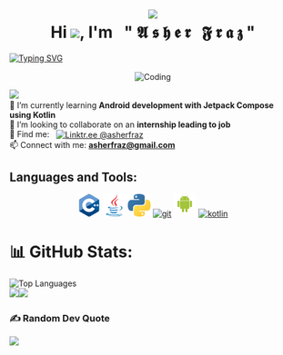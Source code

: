 [](https://raw.githubusercontent.com/asherfraz/asherfraz/master/media/Header.png)

 <h1 align="center"> 
  <img src="https://i.giphy.com/Y4bzv6DYbYzy8jDnoW.webp" width="150" >
  <br>
Hi <img src="https://media.giphy.com/media/hvRJCLFzcasrR4ia7z/giphy.gif" width="30px">, I'm &nbsp; " 𝕬 𝖘 𝖍 𝖊 𝖗 &nbsp; 𝕱 𝖗 𝖆 𝖟 " </h1>

[![Typing SVG](https://readme-typing-svg.demolab.com?font=Tektur&size=32&duration=3500&pause=1000&color=5CB3FF&center=true&vCenter=true&random=false&width=1024&height=110&lines=Android+Developer;Software+Engineer;Adopting+New+Tech;Student;Programmer)](https://git.io/typing-svg)
<!-- <h3 align="center">Software Engineer | Passionate Android Developer | Adopting New Tech </h3> -->
 

<p align="center">
 <!-- <img align="center" alt="Coding" width="300" height="305" src="https://github.com/asherfraz/asherfraz/blob/main/media/eat_sleep_code_repeat2.gif"> -->
<!--  <img align="center" alt="Coding" width="400" src="https://github.com/asherfraz/asherfraz/blob/main/media/coding-gif.gif"> -->
 <img align="center" alt="Coding" width="480" src="https://i.giphy.com/qgQUggAC3Pfv687qPC.webp">
<br/>
<!--  <img align="center" alt="Coding" width="400" src="https://github.com/asherfraz/asherfraz/blob/main/media/github_media.gif"> -->
</p>

<!-- I’m interested in ... **Android Application Development** -->
[![](https://visitcount.itsvg.in/api?id=asherfraz&icon=3&color=0)](https://visitcount.itsvg.in)</br>
🌱 I’m currently learning **Android development with Jetpack Compose using Kotlin** <br>  <!--🔭 I’m currently learning new Skills<br>-->
👯 I’m looking to collaborate on an **internship leading to job**<br>
🤝 Find me: &nbsp; <a href="https://linktr.ee/asherfraz" target="_blank"><img align="center" src="https://logos-world.net/wp-content/uploads/2022/12/Linktree-Emblem-500x281.png" alt="Linktr.ee @asherfraz" height="40" width="72" /></a> <br>
📫 Connect with me: **asherfraz@gmail.com**
<!-- 
- 👨‍💻 Here is my portfolio <a href="https://asherfraz.github.io/"  target="_blank" >Visit</a>
-->
<!-- 
## Connect with me:
<p align="center">
<a href="https://linktr.ee/asherfraz" target="_blank"><img align="center" src="https://logos-world.net/wp-content/uploads/2022/12/Linktree-Emblem-500x281.png" alt="Linktr.ee @asherfraz" height="110" width="128" />
<a href="https://twitter.com/asherfraz" target="_blank"><img align="center" src="https://raw.githubusercontent.com/rahuldkjain/github-profile-readme-generator/master/src/images/icons/Social/twitter.svg" alt="@asherfraz" height="30" width="40" /></a>
<a href="https://dev.to/asherfraz" target="_blank"><img align="center" src="https://raw.githubusercontent.com/rahuldkjain/github-profile-readme-generator/master/src/images/icons/Social/devto.svg" alt="asherfraz" height="30" width="40" /></a>
<a href="https://linkedin.com/in/asherfraz" target="_blank"><img align="center" src="https://raw.githubusercontent.com/rahuldkjain/github-profile-readme-generator/master/src/images/icons/Social/linked-in-alt.svg" alt="@asherfraz" height="30" width="40" /></a>
<a href="https://fb.com/" target="_blank"><img align="center" src="https://raw.githubusercontent.com/rahuldkjain/github-profile-readme-generator/master/src/images/icons/Social/facebook.svg" alt="Asher Fraz" height="30" width="40" /></a>
<a href="https://instagram.com/" target="_blank"><img align="center" src="https://raw.githubusercontent.com/rahuldkjain/github-profile-readme-generator/master/src/images/icons/Social/instagram.svg" alt="Ash3rfraz" height="30" width="40" /></a>
<a href="https://www.hackerrank.com/asherfraz1" target="_blank"><img align="center" src="https://raw.githubusercontent.com/rahuldkjain/github-profile-readme-generator/master/src/images/icons/Social/hackerrank.svg" alt="asherfraz" height="30" width="40" /></a>
<a href="https://www.leetcode.com/asherfraz" target="_blank"><img align="center" src="https://raw.githubusercontent.com/rahuldkjain/github-profile-readme-generator/master/src/images/icons/Social/leet-code.svg" alt="asherfraz" height="30" width="40" /></a> -->
</p>

  
## Languages and Tools:
<p align="center"> 
 <!-- Cpp Language -->
 <a href="https://www.w3schools.com/cpp/" target="_blank" rel="noreferrer"> <img src="https://raw.githubusercontent.com/devicons/devicon/master/icons/cplusplus/cplusplus-original.svg" alt="cplusplus" width="40" height="40"/></a>
 <!-- Java Language -->
 <a href="https://www.w3schools.com/java/" target="_blank" rel="noreferrer"> <img src="https://raw.githubusercontent.com/devicons/devicon/master/icons/java/java-original.svg" alt="java" width="40" height="40"/></a>
 <!-- Python Language -->
 <a href="https://realpython.com" target="_blank" rel="noreferrer"> <img src="https://github.com/asherfraz/asherfraz/blob/main/logos/python.png" alt="Python" width="40" height="40"/></a>
<!--   Git -->
<a href="https://git-scm.com/" target="_blank" rel="noreferrer"> <img src="https://www.vectorlogo.zone/logos/git-scm/git-scm-icon.svg" alt="git" width="40" height="40"/></a>
<!--   Android  -->
<a href="https://developer.android.com" target="_blank" rel="noreferrer"> <img src="https://raw.githubusercontent.com/devicons/devicon/master/icons/android/android-original-wordmark.svg" alt="android" width="40" height="40"/></a>
<!--   Kotlin -->
<a href="https://kotlinlang.org" target="_blank" rel="noreferrer"> <img src="https://www.vectorlogo.zone/logos/kotlinlang/kotlinlang-icon.svg" alt="kotlin" width="40" height="40"/></a>

 </p>

# 📊 GitHub Stats:
![Top Languages](https://github-readme-stats.vercel.app/api/top-langs/?username=asherfraz&theme=dark&hide_border=false&include_all_commits=false&count_private=false&layout=compact)<br/>
  ![](https://github-readme-stats.vercel.app/api?username=asherfraz&theme=highcontrast&hide_border=false&include_all_commits=true&count_private=false)![](https://github-readme-streak-stats.herokuapp.com/?user=asherfraz&theme=highcontrast&hide_border=false)


### ✍️ Random Dev Quote
![](https://quotes-github-readme.vercel.app/api?type=horizontal&theme=tokyonight)

<!---
asherfraz/asherfraz is a ✨ special ✨ repository because its `README.md` (this file) appears on your GitHub profile.
You can click the Preview link to take a look at your changes.
--->
